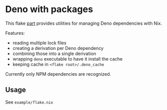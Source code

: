 # Deno with packages

This flake [part](flake.parts) provides utilities for managing Deno dependencies with Nix.

Features:

- reading multiple lock files
- creating a derivation per Deno dependency
- combining those into a single derivation
- wrapping `deno` executable to have it install the cache
- keeping cache in `<flake root>/.deno_cache`

Currently only NPM dependencies are recognized.

## Usage

See `example/flake.nix`
